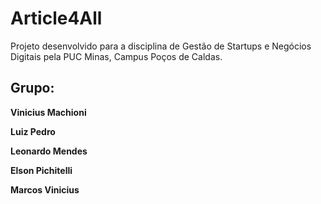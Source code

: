 <h1>Article4All</h1>

<p>Projeto desenvolvido para a disciplina de Gestão de Startups e Negócios Digitais pela PUC Minas, Campus Poços de Caldas.</p>

<h2>Grupo: </h2>

<p><b>Vinicius Machioni</b></p>
<p><b>Luiz Pedro</b></p>
<p><b>Leonardo Mendes</b></p>
<p><b>Elson Pichitelli</b></p>
<p><b>Marcos Vinicius</b></p>